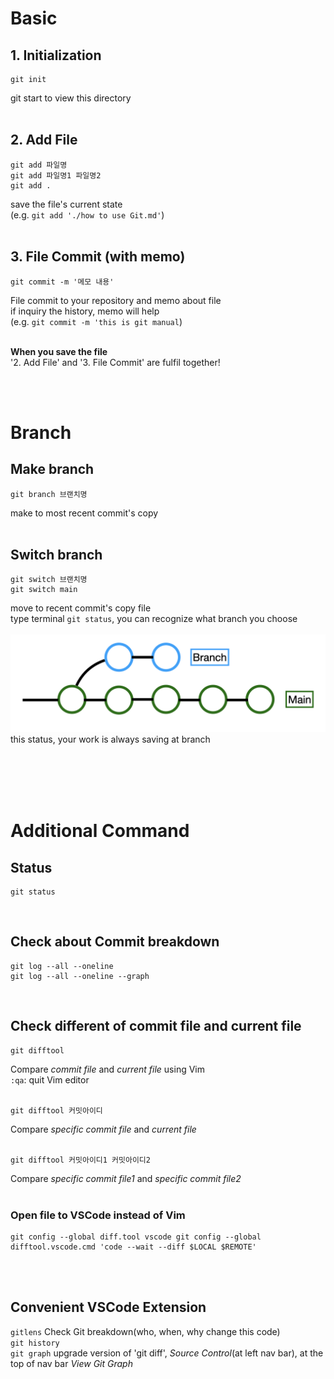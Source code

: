 <h1>Basic</h1>
<h2>1. Initialization</h2>   

```
git init
```
git start to view this directory
<br><br>

<h2>2. Add File</h2>

```
git add 파일명
git add 파일명1 파일명2
git add .
```
save the file's current state<br>
(e.g. `git add './how to use Git.md'`)
<br><br>

<h2>3. File Commit (with memo)</h2>

```
git commit -m '메모 내용'
```
File commit to your repository and memo about file<br>
if inquiry the history, memo will help<br>
(e.g. `git commit -m 'this is git manual`)<br><br>

**When you save the file**<br>
'2. Add File' and '3. File Commit' are fulfil together!

<br><br>
<h1>Branch</h1>
<h2>Make branch</h2>

```
git branch 브랜치명
```
make to most recent commit's copy
<br><br>

<h2>Switch branch</h2>

```
git switch 브랜치명
git switch main
```
move to recent commit's copy file<br>
type terminal `git status`, you can recognize what branch you choose
<br><br>
![BranchImg](imgOfBranch.png)
this status, your work is always saving at branch

<br><br><br><br>




<h1>Additional Command</h1>
<h2>Status</h2>

```
git status
```
<br>
<h2>Check about Commit breakdown</h2>

```
git log --all --oneline
git log --all --oneline --graph
```
<br>
<h2>Check different of commit file and current file</h2>

```
git difftool
```
Compare *commit file* and *current file* using Vim<br>
`:qa`: quit Vim editor
<br><br>
```
git difftool 커밋아이디
```
Compare *specific commit file* and *current file*<br><br>
```
git difftool 커밋아이디1 커밋아이디2
```
Compare *specific commit file1* and *specific commit file2*<br><br>

<h3>Open file to VSCode instead of Vim</h3>

```
git config --global diff.tool vscode git config --global difftool.vscode.cmd 'code --wait --diff $LOCAL $REMOTE'
```
<br><br>



<h2>Convenient VSCode Extension</h2>

`gitlens` Check Git breakdown(who, when, why change this code)<br>
`git history`<br>
`git graph` upgrade version of 'git diff', *Source Control*(at left nav bar), at the top of nav bar *View Git Graph* <br>